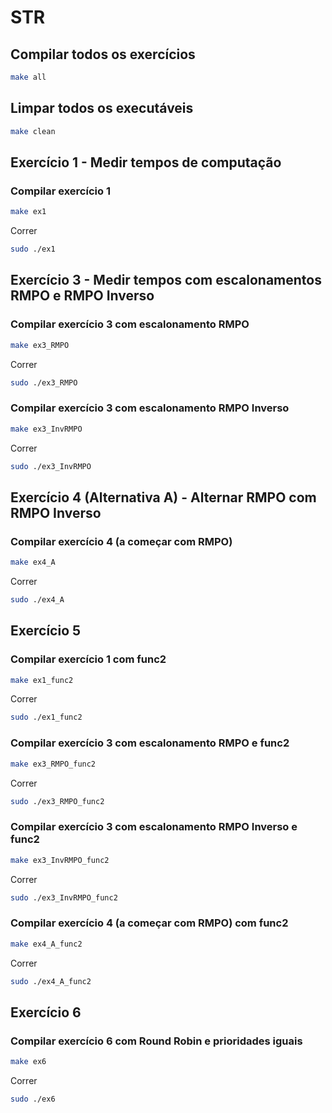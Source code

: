 # STR

## Compilar todos os exercícios
```bash
make all
```


## Limpar todos os executáveis
```bash
make clean
```


## Exercício 1 - Medir tempos de computação 
### Compilar exercício 1
```bash
make ex1
```
Correr
```bash
sudo ./ex1
```


## Exercício 3 - Medir tempos com escalonamentos RMPO e RMPO Inverso
### Compilar exercício 3 com escalonamento RMPO
```bash
make ex3_RMPO
```
Correr
```bash
sudo ./ex3_RMPO
```
### Compilar exercício 3 com escalonamento RMPO Inverso
```bash
make ex3_InvRMPO
```
Correr
```bash
sudo ./ex3_InvRMPO
```


## Exercício  4 (Alternativa A) - Alternar RMPO com RMPO Inverso
### Compilar exercício 4 (a começar com RMPO)
```bash
make ex4_A
```
Correr
```bash
sudo ./ex4_A
```


## Exercício  5
### Compilar exercício 1 com func2
```bash
make ex1_func2
```
Correr
```bash
sudo ./ex1_func2
```
### Compilar exercício 3 com escalonamento RMPO e func2
```bash
make ex3_RMPO_func2
```
Correr
```bash
sudo ./ex3_RMPO_func2
```
### Compilar exercício 3 com escalonamento RMPO Inverso e func2
```bash
make ex3_InvRMPO_func2
```
Correr
```bash
sudo ./ex3_InvRMPO_func2
```
### Compilar exercício 4 (a começar com RMPO) com func2
```bash
make ex4_A_func2
```
Correr
```bash
sudo ./ex4_A_func2
```


## Exercício  6
### Compilar exercício 6 com Round Robin e prioridades iguais
```bash
make ex6
```
Correr
```bash
sudo ./ex6
```